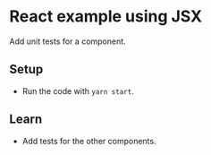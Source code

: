 # React example using JSX

Add unit tests for a component.

## Setup

* Run the code with `yarn start`.

## Learn

* Add tests for the other components.
